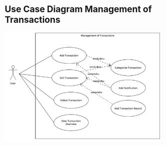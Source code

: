 # Use Case Diagram Management of Transactions

![Use Case Diagram](../../figures/use_case_diagram_management_of_transactions.png)